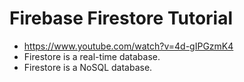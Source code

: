 # Firebase Firestore Tutorial

* <https://www.youtube.com/watch?v=4d-gIPGzmK4>
* Firestore is a real-time database.
* Firestore is a NoSQL database.